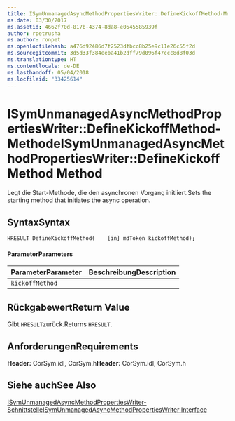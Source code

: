 ```yaml
---
title: ISymUnmanagedAsyncMethodPropertiesWriter::DefineKickoffMethod-Methode
ms.date: 03/30/2017
ms.assetid: 4662f70d-817b-4374-8da8-e0545585939f
author: rpetrusha
ms.author: ronpet
ms.openlocfilehash: a476d92486d7f2523dfbcc8b25e9c11e26c55f2d
ms.sourcegitcommit: 3d5d33f384eeba41b2dff79d096f47ccc8d8f03d
ms.translationtype: HT
ms.contentlocale: de-DE
ms.lasthandoff: 05/04/2018
ms.locfileid: "33425614"
---
```

# <a name="isymunmanagedasyncmethodpropertieswriterdefinekickoffmethod-method"></a><span data-ttu-id="9eec2-102">ISymUnmanagedAsyncMethodPropertiesWriter::DefineKickoffMethod-Methode</span><span class="sxs-lookup"><span data-stu-id="9eec2-102">ISymUnmanagedAsyncMethodPropertiesWriter::DefineKickoffMethod Method</span></span>
<span data-ttu-id="9eec2-103">Legt die Start-Methode, die den asynchronen Vorgang initiiert.</span><span class="sxs-lookup"><span data-stu-id="9eec2-103">Sets the starting method that initiates the async operation.</span></span>  
  
## <a name="syntax"></a><span data-ttu-id="9eec2-104">Syntax</span><span class="sxs-lookup"><span data-stu-id="9eec2-104">Syntax</span></span>  
  
```idl  
HRESULT DefineKickoffMethod(    [in] mdToken kickoffMethod);  
```  
  
#### <a name="parameters"></a><span data-ttu-id="9eec2-105">Parameter</span><span class="sxs-lookup"><span data-stu-id="9eec2-105">Parameters</span></span>  
  
|<span data-ttu-id="9eec2-106">Parameter</span><span class="sxs-lookup"><span data-stu-id="9eec2-106">Parameter</span></span>|<span data-ttu-id="9eec2-107">Beschreibung</span><span class="sxs-lookup"><span data-stu-id="9eec2-107">Description</span></span>|  
|---------------|-----------------|  
|`kickoffMethod`||  
  
## <a name="return-value"></a><span data-ttu-id="9eec2-108">Rückgabewert</span><span class="sxs-lookup"><span data-stu-id="9eec2-108">Return Value</span></span>  
 <span data-ttu-id="9eec2-109">Gibt `HRESULT`zurück.</span><span class="sxs-lookup"><span data-stu-id="9eec2-109">Returns `HRESULT`.</span></span>  
  
## <a name="requirements"></a><span data-ttu-id="9eec2-110">Anforderungen</span><span class="sxs-lookup"><span data-stu-id="9eec2-110">Requirements</span></span>  
 <span data-ttu-id="9eec2-111">**Header:** CorSym.idl, CorSym.h</span><span class="sxs-lookup"><span data-stu-id="9eec2-111">**Header:** CorSym.idl, CorSym.h</span></span>  
  
## <a name="see-also"></a><span data-ttu-id="9eec2-112">Siehe auch</span><span class="sxs-lookup"><span data-stu-id="9eec2-112">See Also</span></span>  
 [<span data-ttu-id="9eec2-113">ISymUnmanagedAsyncMethodPropertiesWriter-Schnittstelle</span><span class="sxs-lookup"><span data-stu-id="9eec2-113">ISymUnmanagedAsyncMethodPropertiesWriter Interface</span></span>](../../../../docs/framework/unmanaged-api/diagnostics/isymunmanagedasyncmethodpropertieswriter-interface.md)
